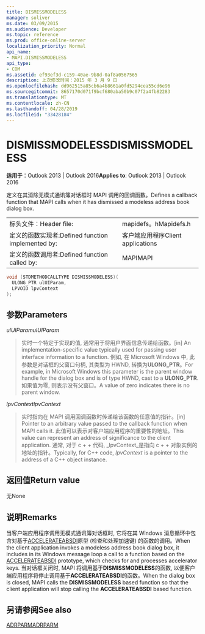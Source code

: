 ```yaml
---
title: DISMISSMODELESS
manager: soliver
ms.date: 03/09/2015
ms.audience: Developer
ms.topic: reference
ms.prod: office-online-server
localization_priority: Normal
api_name:
- MAPI.DISMISSMODELESS
api_type:
- COM
ms.assetid: ef93ef3d-c159-40ae-9b8d-0af8a0567565
description: 上次修改时间：2015 年 3 月 9 日
ms.openlocfilehash: dd962515a85cb6a4b8661a0fd5294cea55cd6e96
ms.sourcegitcommit: 8657170d071f9bcf680aba50b9c07f2a4fb82283
ms.translationtype: MT
ms.contentlocale: zh-CN
ms.lasthandoff: 04/28/2019
ms.locfileid: "33428184"
---
```

# <a name="dismissmodeless"></a><span data-ttu-id="262f9-103">DISMISSMODELESS</span><span class="sxs-lookup"><span data-stu-id="262f9-103">DISMISSMODELESS</span></span>

  
  
<span data-ttu-id="262f9-104">**适用于**：Outlook 2013 | Outlook 2016</span><span class="sxs-lookup"><span data-stu-id="262f9-104">**Applies to**: Outlook 2013 | Outlook 2016</span></span> 
  
<span data-ttu-id="262f9-105">定义在其消除无模式通讯簿对话框时 MAPI 调用的回调函数。</span><span class="sxs-lookup"><span data-stu-id="262f9-105">Defines a callback function that MAPI calls when it has dismissed a modeless address book dialog box.</span></span> 
  
|||
|:-----|:-----|
|<span data-ttu-id="262f9-106">标头文件：</span><span class="sxs-lookup"><span data-stu-id="262f9-106">Header file:</span></span>  <br/> |<span data-ttu-id="262f9-107">mapidefs。h</span><span class="sxs-lookup"><span data-stu-id="262f9-107">Mapidefs.h</span></span>  <br/> |
|<span data-ttu-id="262f9-108">定义的函数实现者:</span><span class="sxs-lookup"><span data-stu-id="262f9-108">Defined function implemented by:</span></span>  <br/> |<span data-ttu-id="262f9-109">客户端应用程序</span><span class="sxs-lookup"><span data-stu-id="262f9-109">Client applications</span></span>  <br/> |
|<span data-ttu-id="262f9-110">定义的函数调用者:</span><span class="sxs-lookup"><span data-stu-id="262f9-110">Defined function called by:</span></span>  <br/> |<span data-ttu-id="262f9-111">MAPI</span><span class="sxs-lookup"><span data-stu-id="262f9-111">MAPI</span></span>  <br/> |
   
```cpp
void (STDMETHODCALLTYPE DISMISSMODELESS)(
  ULONG_PTR ulUIParam,
  LPVOID lpvContext
);
```

## <a name="parameters"></a><span data-ttu-id="262f9-112">参数</span><span class="sxs-lookup"><span data-stu-id="262f9-112">Parameters</span></span>

 <span data-ttu-id="262f9-113">_ulUIParam_</span><span class="sxs-lookup"><span data-stu-id="262f9-113">_ulUIParam_</span></span>
  
> <span data-ttu-id="262f9-114">实时一个特定于实现的值, 通常用于将用户界面信息传递给函数。</span><span class="sxs-lookup"><span data-stu-id="262f9-114">[in] An implementation-specific value typically used for passing user interface information to a function.</span></span> <span data-ttu-id="262f9-115">例如, 在 Microsoft Windows 中, 此参数是对话框的父窗口句柄, 其类型为 HWND, 转换为**ULONG_PTR**。</span><span class="sxs-lookup"><span data-stu-id="262f9-115">For example, in Microsoft Windows this parameter is the parent window handle for the dialog box and is of type HWND, cast to a **ULONG_PTR**.</span></span> <span data-ttu-id="262f9-116">如果值为零, 则表示没有父窗口。</span><span class="sxs-lookup"><span data-stu-id="262f9-116">A value of zero indicates there is no parent window.</span></span> 
    
 <span data-ttu-id="262f9-117">_lpvContext_</span><span class="sxs-lookup"><span data-stu-id="262f9-117">_lpvContext_</span></span>
  
> <span data-ttu-id="262f9-118">实时指向在 MAPI 调用回调函数时传递给该函数的任意值的指针。</span><span class="sxs-lookup"><span data-stu-id="262f9-118">[in] Pointer to an arbitrary value passed to the callback function when MAPI calls it.</span></span> <span data-ttu-id="262f9-119">此值可以表示对客户端应用程序的重要性的地址。</span><span class="sxs-lookup"><span data-stu-id="262f9-119">This value can represent an address of significance to the client application.</span></span> <span data-ttu-id="262f9-120">通常, 对于 c + + 代码, _lpvContext_是指向 c + + 对象实例的地址的指针。</span><span class="sxs-lookup"><span data-stu-id="262f9-120">Typically, for C++ code,  _lpvContext_ is a pointer to the address of a C++ object instance.</span></span> 
    
## <a name="return-value"></a><span data-ttu-id="262f9-121">返回值</span><span class="sxs-lookup"><span data-stu-id="262f9-121">Return value</span></span>

<span data-ttu-id="262f9-122">无</span><span class="sxs-lookup"><span data-stu-id="262f9-122">None</span></span>
  
## <a name="remarks"></a><span data-ttu-id="262f9-123">说明</span><span class="sxs-lookup"><span data-stu-id="262f9-123">Remarks</span></span>

<span data-ttu-id="262f9-124">当客户端应用程序调用无模式通讯簿对话框时, 它将在其 Windows 消息循环中包含对基于[ACCELERATEABSDI](accelerateabsdi.md)原型 (检查和处理加速键) 的函数的调用。</span><span class="sxs-lookup"><span data-stu-id="262f9-124">When the client application invokes a modeless address book dialog box, it includes in its Windows message loop a call to a function based on the [ACCELERATEABSDI](accelerateabsdi.md) prototype, which checks for and processes accelerator keys.</span></span> <span data-ttu-id="262f9-125">当对话框关闭时, MAPI 将调用基于**DISMISSMODELESS**的函数, 以便客户端应用程序将停止调用基于**ACCELERATEABSDI**的函数。</span><span class="sxs-lookup"><span data-stu-id="262f9-125">When the dialog box is closed, MAPI calls the **DISMISSMODELESS** based function so that the client application will stop calling the **ACCELERATEABSDI** based function.</span></span> 
  
## <a name="see-also"></a><span data-ttu-id="262f9-126">另请参阅</span><span class="sxs-lookup"><span data-stu-id="262f9-126">See also</span></span>



[<span data-ttu-id="262f9-127">ADRPARM</span><span class="sxs-lookup"><span data-stu-id="262f9-127">ADRPARM</span></span>](adrparm.md)

